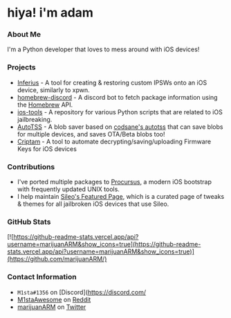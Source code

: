 # hiya! i'm adam


### About Me
I'm a Python developer that loves to mess around with iOS devices!

### Projects
- [Inferius](https://github.com/marijuanARM/Inferius/) - A tool for creating & restoring custom IPSWs onto an iOS device, similarly to xpwn.
- [homebrew-discord](https://github.com/marijuanARM/homebrew-discord/) - A discord bot to fetch package information using the [Homebrew](https://brew.sh/) API.
- [ios-tools](https://github.com/marijuanARM/ios-tools/) - A repository for various Python scripts that are related to iOS jailbreaking.
- [AutoTSS](https://github.com/marijuanARM/autotss/) - A blob saver based on [codsane's autotss](https://github.com/codsane/autotss) that can save blobs for multiple devices, and saves OTA/Beta blobs too!
- [Criptam](https://github.com/marijuanARM/Criptam/) - A tool to automate decrypting/saving/uploading Firmware Keys for iOS devices

### Contributions
- I've ported multiple packages to [Procursus](https://github.com/ProcursusTeam/Procursus/), a modern iOS bootstrap with frequently updated UNIX tools.
- I help maintain [Sileo's Featured Page](https://github.com/Sileo/featuredpage/), which is a curated page of tweaks & themes for all jailbroken iOS devices that use Sileo.

### GitHub Stats

[![https://github-readme-stats.vercel.app/api?username=marijuanARM&show_icons=true](https://github-readme-stats.vercel.app/api?username=marijuanARM&show_icons=true)](https://github.com/marijuanARM/)

### Contact Information
- `M1sta#1356` on [Discord](https://discord.com/
- [M1staAwesome](https://reddit.com/u/M1staAwesome) on [Reddit](https://reddit.com/)
- [marijuanARM](https://twitter.com/marijuanARM) on [Twitter](https://twitter.com/)
